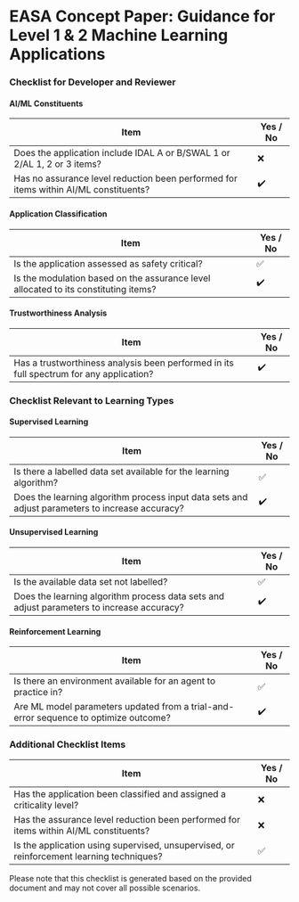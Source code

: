 **EASA Concept Paper: Guidance for Level 1 & 2 Machine Learning Applications**
=====================================================

### Checklist for Developer and Reviewer

#### AI/ML Constituents

| Item | Yes / No |
| --- | --- |
| Does the application include IDAL A or B/SWAL 1 or 2/AL 1, 2 or 3 items? | ❌ |
| Has no assurance level reduction been performed for items within AI/ML constituents? | ✔️ |

#### Application Classification

| Item | Yes / No |
| --- | --- |
| Is the application assessed as safety critical? | ✅ |
| Is the modulation based on the assurance level allocated to its constituting items? | ✔️ |

#### Trustworthiness Analysis

| Item | Yes / No |
| --- | --- |
| Has a trustworthiness analysis been performed in its full spectrum for any application? | ✔️ |

### Checklist Relevant to Learning Types

#### Supervised Learning

| Item | Yes / No |
| --- | --- |
| Is there a labelled data set available for the learning algorithm? | ✅ |
| Does the learning algorithm process input data sets and adjust parameters to increase accuracy? | ✔️ |

#### Unsupervised Learning

| Item | Yes / No |
| --- | --- |
| Is the available data set not labelled? | ✅ |
| Does the learning algorithm process data sets and adjust parameters to increase accuracy? | ✔️ |

#### Reinforcement Learning

| Item | Yes / No |
| --- | --- |
| Is there an environment available for an agent to practice in? | ✅ |
| Are ML model parameters updated from a trial-and-error sequence to optimize outcome? | ✔️ |

### Additional Checklist Items

| Item | Yes / No |
| --- | --- |
| Has the application been classified and assigned a criticality level? | ❌ |
| Has the assurance level reduction been performed for items within AI/ML constituents? | ❌ |
| Is the application using supervised, unsupervised, or reinforcement learning techniques? | ✅ |

Please note that this checklist is generated based on the provided document and may not cover all possible scenarios.